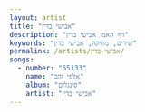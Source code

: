 ```yaml
---
layout: artist
title: "אבישי בדין"
description: "דף האמן אבישי בדין"
keywords: "שירים, מוזיקה, אבישי בדין"
permalink: /artists/אבישי-בדין/
songs:
  - number: "55133"
    name: "אלפי זהב"
    album: "סינגלים"
    artist: "אבישי בדין"
---
```


